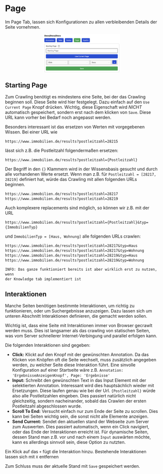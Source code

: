 # Page

Im Page Tab, lassen sich Konfigurationen zu allen verbleibenden Details der Seite
vornehmen.

<img style="width: 50%; display: block; margin: 0 auto;" src="chapter_page_1.png"/>

## Starting Page

Zum Crawling benötigt es mindestens eine Seite, bei der das Crawling beginnen
soll. Diese Seite wird hier festgelegt. Dazu einfach auf den `Use Current Page`
Knopf drücken. Wichtig, diese Eigenschaft wird *NICHT* automatisch gespeichert,
sondern erst nach dem klicken von `Save`. Diese URL kann vorher bei Bedarf noch
angepasst werden.

Besonders interessant ist das ersetzen von Werten mit vorgegebenen Wissen.
Bei einer URL wie

```
https://www.immobilien.de/results?postleitzahl=28215
```

lässt sich z.B. die Postleitzahl folgendermaßen ersetzen:

```
https://www.immobilien.de/results?postleitzahl={Postleitzahl}
```

Der Begriff in den `{}` Klammern wird in der Wissensbasis gesucht und durch
alle vorhandenen Werte ersetzt. Wenn man z.B. für `Postleitzahl = [28217, 28219]`
definiert hat, würde das Crawling mit allen folgenden URLs beginnen.

```
https://www.immobilien.de/results?postleitzahl=28217
https://www.immobilien.de/results?postleitzahl=28219
```

Auch komplexere replacements sind möglich, so können wir z.B. mit der URL

```
https://www.immobilien.de/results?postleitzahl={Postleitzahl}&typ={ImmobilienTyp}
```

und `ImmobilienTyp = [Haus, Wohnung]` alle folgenden URLs crawlen:

```
https://www.immobilien.de/results?postleitzahl=28217&typ=Haus
https://www.immobilien.de/results?postleitzahl=28217&typ=Wohnung
https://www.immobilien.de/results?postleitzahl=28219&typ=Haus
https://www.immobilien.de/results?postleitzahl=28219&typ=Wohnung
```

```
INFO: Das ganze funktioniert bereits ist aber wirklich erst zu nutzen, wenn
der Knowledge tab implementiert ist
```

## Interaktionen

Manche Seiten benötigen bestimmte Interaktionen, um richtig zu funktionieren,
oder um Suchergebnisse anzuzeigen. Dazu lassen sich um unteren Abschnitt
Interaktionen definieren, die gemacht werden sollen.

Wichtig ist, dass eine Seite mit Interaktionen immer von Browser gecrawlt
werden muss. Dies ist langsamer als das crawling von statischen Seiten, was vom
Server schnellerer Internet-Verbingung und parallel erfolgen kann.

Die folgenden Interaktionen sind gegeben:
- **Click:** Klickt auf den Knopf mit der gewünschten Annotation. Da das
  Klicken von Knöpfen oft die Seite wechselt, muss zusätzlich angegeben werden,
  zu welcher Seite diese Interaktion führt. Eine sinvolle Konfiguration auf
  einer Startseite wäre z.B. `Annotation: 'ErgebnisseAnzeigenKnopf', Page: 'Ergebnisse'`
- **Input:** Schreibt den gewünschten Text in das Input Element mit der
  selektierten Annotation. Interessant wird dies hauptsächlich wieder mit
  Ersetzungen. Diese laufen genau wie bei der Url. `{Postleitzahl}` würde also
  alle Postleitzahlen eingeben. Dies passiert natürlich nicht gleichzeitig,
  sondern nacheinander, sobald das Crawlen der ersten Postleitzahl
  abgeschlossen wurde.
- **Scroll To End:** Versucht einfach nur zum Ende der Seite zu scrollen. Dies
  kann bei Seiten wichtig sein, die sonst nicht alle Elemente anzeigen.
- **Send Current:** Sendet den aktuellen stand der Webseite zum Server zum
  Auswerten. Dies passiert automatisch, wenn ein Click navigiert, oder das Ende
  der Interaktionen erreicht ist. Für dynamische Seiten, dessen Stand man z.B.
  vor und nach einem `Input` auswärten möchte, kann es allerdings sinnvoll sein,
  diese Option zu nutzten.

Ein Klick auf das `+` fügt die Interaktion hinzu. Bestehende Interaktionen
lassen sich mit `X` entfernen

Zum Schluss muss der aktuelle Stand mit `Save` gespeichert werden.
